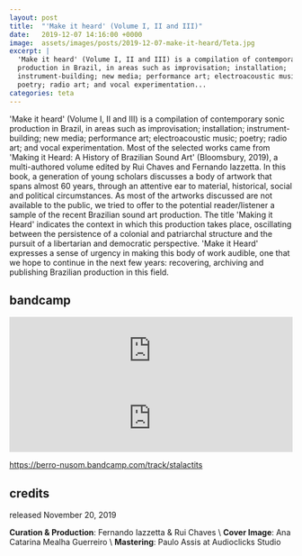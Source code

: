 ```yaml
---
layout: post
title:  "'Make it heard' (Volume I, II and III)"
date:   2019-12-07 14:16:00 +0000
image:  assets/images/posts/2019-12-07-make-it-heard/Teta.jpg
excerpt: |
  'Make it heard' (Volume I, II and III) is a compilation of contemporary sonic
  production in Brazil, in areas such as improvisation; installation;
  instrument-building; new media; performance art; electroacoustic music;
  poetry; radio art; and vocal experimentation...
categories: teta
---
```


'Make it heard' (Volume I, II and III) is a compilation of contemporary sonic
production in Brazil, in areas such as improvisation; installation;
instrument-building; new media; performance art; electroacoustic music; poetry;
radio art; and vocal experimentation. Most of the selected works came from
'Making it Heard: A History of Brazilian Sound Art' (Bloomsbury, 2019), a
multi-authored volume edited by Rui Chaves and Fernando Iazzetta. In this book,
a generation of young scholars discusses a body of artwork that spans almost 60
years, through an attentive ear to material, historical, social and political
circumstances. As most of the artworks discussed are not available to the
public, we tried to offer to the potential reader/listener a sample of the
recent Brazilian sound art production. The title 'Making it Heard' indicates
the context in which this production takes place, oscillating between the
persistence of a colonial and patriarchal structure and the pursuit of a
libertarian and democratic perspective. 'Make it Heard' expresses a sense of
urgency in making this body of work audible, one that we hope to continue in
the next few years: recovering, archiving and publishing Brazilian production
in this field.

## bandcamp

<iframe style="border: 0; width: 100%; height: 120px;" src="https://bandcamp.com/EmbeddedPlayer/album=912178169/size=large/bgcol=ffffff/linkcol=333333/tracklist=false/artwork=small/track=1648934403/transparent=true/" seamless><a href="http://berro-nusom.bandcamp.com/album/make-it-heard-vol-2">Make it Heard - Vol. 2 by Marie Carangi</a></iframe>

<iframe style="border: 0; width: 100%; height: 120px;" src="https://bandcamp.com/EmbeddedPlayer/album=912178169/size=large/bgcol=ffffff/linkcol=0687f5/tracklist=false/artwork=small/transparent=true/" seamless><a href="http://berro-nusom.bandcamp.com/album/make-it-heard-vol-2">Make it Heard - Vol. 2 by Berro</a></iframe>

<https://berro-nusom.bandcamp.com/track/stalactits>

## credits

released November 20, 2019

__Curation & Production__: Fernando Iazzetta & Rui Chaves \\
__Cover Image__: Ana Catarina Mealha Guerreiro \\
__Mastering__: Paulo Assis at Audioclicks Studio
